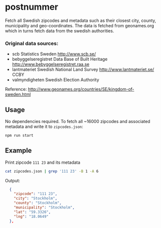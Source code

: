 # postnummer

Fetch all Swedish zipcodes and metadata such as their closest city, county, municipality and geo-coordinates. The data is fetched from geonames.org which in turns fetch data from the swedish authorities.

### Original data sources:
- scb	Statistics Sweden	http://www.scb.se/
- bebyggelseregistret	Data Base of Built Heritage	http://www.bebyggelseregistret.raa.se
- lantmateriet	Swedish National Land Survey	http://www.lantmateriet.se/	CCBY
- valmyndigheten	Swedish Election Authority

Reference: http://www.geonames.org/countries/SE/kingdom-of-sweden.html

## Usage
No dependencies required.
To fetch all ~16000 zipcodes and associated metadata and write it to `zipcodes.json`:
```bash
npm run start
```
## Example
Print zipcode `111 23` and its metadata
```bash
cat zipcodes.json | grep '111 23' -B 1 -A 6
```
Output:
```json
  {
    "zipcode": "111 23",
    "city": "Stockholm",
    "county": "Stockholm",
    "municipality": "Stockholm",
    "lat": "59.3326",
    "lng": "18.0649"
  },
```